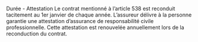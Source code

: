 Durée - Attestation
Le contrat mentionné à l’article 538 est reconduit tacitement au 1er janvier de chaque année.
L’assureur délivre à la personne garantie une attestation d’assurance de responsabilité civile professionnelle. Cette attestation est renouvelée annuellement lors de la reconduction du contrat.